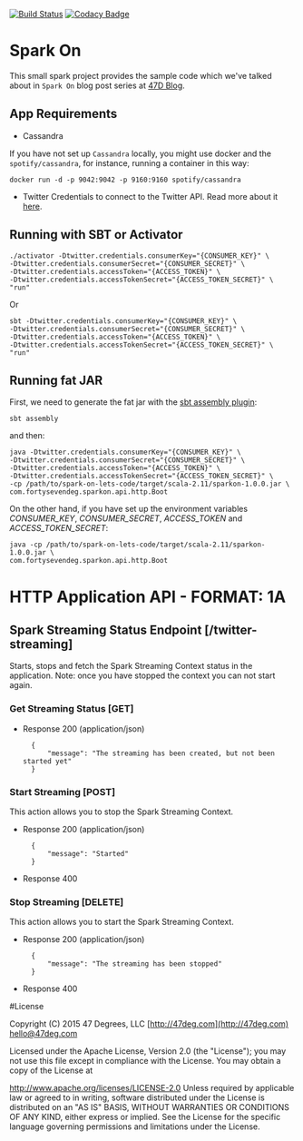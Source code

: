 [![Build Status](https://travis-ci.org/47deg/spark-on-lets-code.svg?branch=master)](https://travis-ci.org/47deg/spark-on-lets-code)
[![Codacy Badge](https://api.codacy.com/project/badge/a7ac855c47cc46ea80b6c69907415f5c)](https://www.codacy.com/app/47deg/spark-on-lets-code)

# Spark On

This small spark project provides the sample code which we've talked about in `Spark On` blog post series at [47D Blog](http://www.47deg.com/blog/tags/sparkonletscode).

## App Requirements

* Cassandra

If you have not set up `Cassandra` locally, you might use docker and the `spotify/cassandra`, for instance, running a container in this way:

    docker run -d -p 9042:9042 -p 9160:9160 spotify/cassandra
    
* Twitter Credentials to connect to the Twitter API. Read more about it [here](https://dev.twitter.com/overview/documentation).

## Running with SBT or Activator

    ./activator -Dtwitter.credentials.consumerKey="{CONSUMER_KEY}" \
    -Dtwitter.credentials.consumerSecret="{CONSUMER_SECRET}" \
    -Dtwitter.credentials.accessToken="{ACCESS_TOKEN}" \
    -Dtwitter.credentials.accessTokenSecret="{ACCESS_TOKEN_SECRET}" \
    "run"
    
Or    

    sbt -Dtwitter.credentials.consumerKey="{CONSUMER_KEY}" \
    -Dtwitter.credentials.consumerSecret="{CONSUMER_SECRET}" \
    -Dtwitter.credentials.accessToken="{ACCESS_TOKEN}" \
    -Dtwitter.credentials.accessTokenSecret="{ACCESS_TOKEN_SECRET}" \
    "run"

## Running fat JAR	
	
First, we need to generate the fat jar with the [sbt assembly plugin](https://github.com/sbt/sbt-assembly):
	
	sbt assembly
		
and then:
	
    java -Dtwitter.credentials.consumerKey="{CONSUMER_KEY}" \
    -Dtwitter.credentials.consumerSecret="{CONSUMER_SECRET}" \
    -Dtwitter.credentials.accessToken="{ACCESS_TOKEN}" \
    -Dtwitter.credentials.accessTokenSecret="{ACCESS_TOKEN_SECRET}" \
    -cp /path/to/spark-on-lets-code/target/scala-2.11/sparkon-1.0.0.jar \
    com.fortysevendeg.sparkon.api.http.Boot
    
On the other hand, if you have set up the environment variables *CONSUMER_KEY*, *CONSUMER_SECRET*, *ACCESS_TOKEN* and *ACCESS_TOKEN_SECRET*:

    java -cp /path/to/spark-on-lets-code/target/scala-2.11/sparkon-1.0.0.jar \
    com.fortysevendeg.sparkon.api.http.Boot
    
# HTTP Application API - FORMAT: 1A

## Spark Streaming Status Endpoint [/twitter-streaming]

Starts, stops and fetch the Spark Streaming Context status in the application. Note: once you have stopped the context you can not start again.

### Get Streaming Status [GET]

+ Response 200 (application/json)

        {
            "message": "The streaming has been created, but not been started yet"
        }

### Start Streaming [POST]

This action allows you to stop the Spark Streaming Context.

+ Response 200 (application/json)

        {
            "message": "Started"
        }

+ Response 400

### Stop Streaming [DELETE]

This action allows you to start the Spark Streaming Context.

+ Response 200 (application/json)

        {
            "message": "The streaming has been stopped"
        }

+ Response 400

#License

Copyright (C) 2015 47 Degrees, LLC [http://47deg.com](http://47deg.com) [hello@47deg.com](mailto:hello@47deg.com)

Licensed under the Apache License, Version 2.0 (the "License"); you may not use this file except in compliance with the License. You may obtain a copy of the License at

http://www.apache.org/licenses/LICENSE-2.0 Unless required by applicable law or agreed to in writing, software distributed under the License is distributed on an "AS IS" BASIS, WITHOUT WARRANTIES OR CONDITIONS OF ANY KIND, either express or implied. See the License for the specific language governing permissions and limitations under the License.
